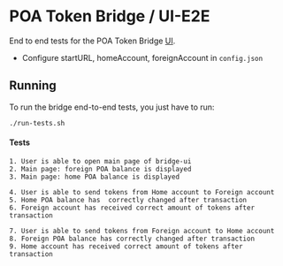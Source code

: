 # POA Token Bridge / UI-E2E

End to end tests for the POA Token Bridge [UI](../UI/README.md).

- Configure startURL, homeAccount, foreignAccount in ```config.json```

## Running

To run the bridge end-to-end tests, you just have to run:

```
./run-tests.sh
```

#### Tests

```
1. User is able to open main page of bridge-ui 
2. Main page: foreign POA balance is displayed 
3. Main page: home POA balance is displayed

4. User is able to send tokens from Home account to Foreign account
5. Home POA balance has  correctly changed after transaction
6. Foreign account has received correct amount of tokens after transaction

7. User is able to send tokens from Foreign account to Home account
8. Foreign POA balance has correctly changed after transaction
9. Home account has received correct amount of tokens after transaction
```
